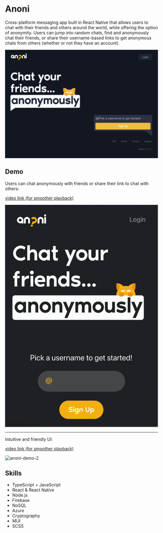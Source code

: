 # Anoni

Cross-platform messaging app built in React Native that allows users to chat with their friends and others around the world, while offering the option of anonymity. Users can jump into random chats, find and anonymously chat their friends, or share their username-based links to get anonymous chats from others (whether or not they have an account).

[![anoni-screenshot](/assets/anoni-ss.png)](https://anoni.chat)


## Demo

Users can chat anonymously with friends or share their link to chat with others:

[video link (for smoother playback)](https://yulian.codes/resources/anoni-demo-1.mp4)

![anoni-demo-1](/assets/anoni-demo-1.gif)

---

Intuitive and friendly UI:

[video link (for smoother playback)](https://yulian.codes/resources/anoni-demo-2.mp4)

![anoni-demo-2](/assets/anoni-demo-2.gif)


## Skills

- TypeScript + JavaScript
- React & React Native
- Node.js
- Firebase
- NoSQL
- Azure
- Cryptography
- MUI
- SCSS
